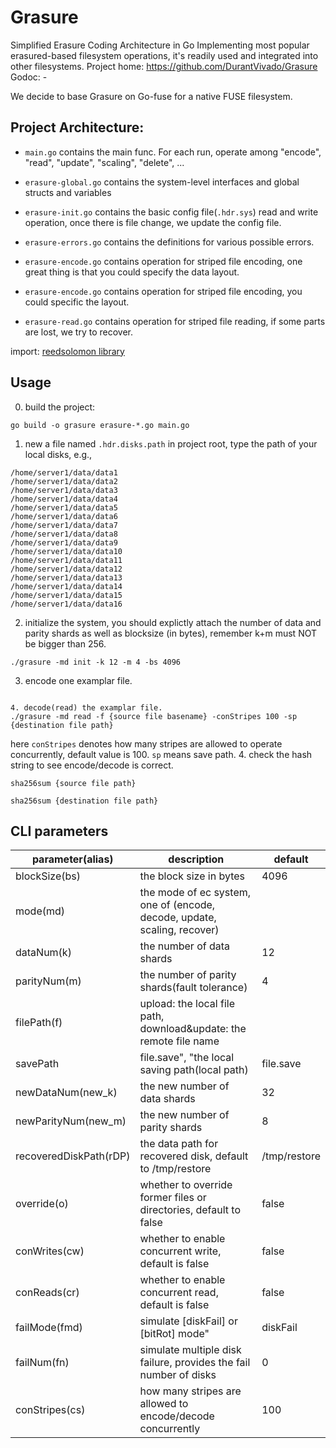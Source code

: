 # Grasure

Simplified Erasure Coding Architecture in Go
Implementing most popular erasured-based filesystem operations, it's readily used and integrated into other filesystems. 
Project home: https://github.com/DurantVivado/Grasure
Godoc: -

We decide to base Grasure on Go-fuse for a native FUSE filesystem.

## Project Architecture:
- `main.go` contains the main func. For each run,  operate among "encode", "read", "update", "scaling", "delete", ...

- `erasure-global.go` contains the system-level interfaces and global structs and variables

- `erasure-init.go` contains the basic config file(`.hdr.sys`) read and write operation, once there is file change, we update the config file.

- `erasure-errors.go` contains the definitions for various possible errors.

- `erasure-encode.go` contains operation for striped file encoding, one great thing is that you could specify the data layout. 

- `erasure-encode.go` contains operation for striped file encoding, you could specific the layout. 

- `erasure-read.go` contains operation for striped file reading, if some parts are lost, we try to recover.

import:
[reedsolomon library](https://github.com/klauspost/reedsolomon)


## Usage
0. build the project:
```
go build -o grasure erasure-*.go main.go
```
1. new a file named `.hdr.disks.path` in project root, type the path of your local disks, e.g.,
```
/home/server1/data/data1
/home/server1/data/data2
/home/server1/data/data3
/home/server1/data/data4
/home/server1/data/data5
/home/server1/data/data6
/home/server1/data/data7
/home/server1/data/data8
/home/server1/data/data9
/home/server1/data/data10
/home/server1/data/data11
/home/server1/data/data12
/home/server1/data/data13
/home/server1/data/data14
/home/server1/data/data15
/home/server1/data/data16
```
2. initialize the system, you should explictly attach the number of data and parity shards as well as blocksize (in bytes), remember k+m must NOT be bigger than 256.
```
./grasure -md init -k 12 -m 4 -bs 4096
```
3. encode one examplar file.
```./grasure -md encode -f {source file path} -conStripes 100 -o

4. decode(read) the examplar file.
./grasure -md read -f {source file basename} -conStripes 100 -sp {destination file path} 
```
here `conStripes` denotes how many stripes are allowed to operate concurrently, default value is 100. 
`sp` means save path.
4. check the hash string to see encode/decode is correct.

```
sha256sum {source file path}
```
```
sha256sum {destination file path}
```


## CLI parameters

|parameter(alias)|description|default|
|--|--|--|
|blockSize(bs)|the block size in bytes|4096|
|mode(md)|the mode of ec system, one of (encode, decode, update, scaling, recover)||
|dataNum(k)|the number of data shards|12|
|parityNum(m)|the number of parity shards(fault tolerance)|4|
|filePath(f)|upload: the local file path, download&update: the remote file name||
|savePath|file.save", "the local saving path(local path)|file.save|
|newDataNum(new_k)|the new number of data shards|32|
|newParityNum(new_m)|the new number of parity shards|8|
|recoveredDiskPath(rDP)|the data path for recovered disk, default to /tmp/restore| /tmp/restore|
|override(o)|whether to override former files or directories, default to false|false|
|conWrites(cw)|whether to enable concurrent write, default is false|false|
|conReads(cr)|whether to enable concurrent read, default is false|false|
|failMode(fmd)|simulate [diskFail] or [bitRot] mode"|diskFail|
|failNum(fn)|simulate multiple disk failure, provides the fail number of disks|0|
|conStripes(cs)|how many stripes are allowed to encode/decode concurrently|100|

